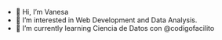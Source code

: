 - 👋 Hi, I’m Vanesa
- 👀 I’m interested in Web Development and Data Analysis.
- 🌱 I’m currently learning Ciencia de Datos con @codigofacilito




